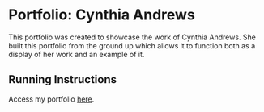 Portfolio: Cynthia Andrews
===============

This portfolio was created to showcase the work of Cynthia Andrews. She built this portfolio from the ground up which allows it to function both as a display of her work and an example of it.
## Running Instructions

Access my portfolio [here](http://cdn.rawgit.com/Caandrew/nyu-portfolio-2016/master/ca-portfolio/files/pope.html).